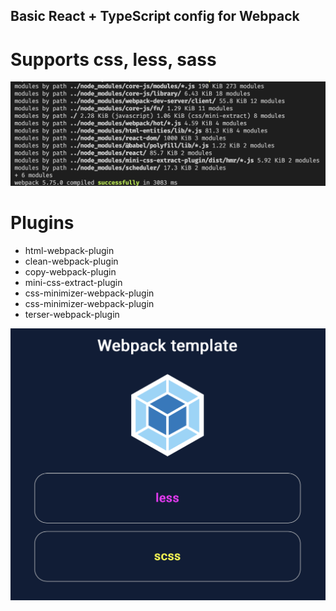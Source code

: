## Basic React + TypeScript config for Webpack

# Supports css, less, sass

![alt text](https://github.com/AlexDelly/webpack-template/blob/main/preview2.png)

# Plugins

<ul>
  <li>html-webpack-plugin</li>
  <li>clean-webpack-plugin</li>
  <li>copy-webpack-plugin</li>
  <li>mini-css-extract-plugin</li>
  <li>css-minimizer-webpack-plugin</li>
  <li>css-minimizer-webpack-plugin</li>
  <li>terser-webpack-plugin</li>
</ul>

![alt text](https://github.com/AlexDelly/webpack-template/blob/main/preview1.png)

